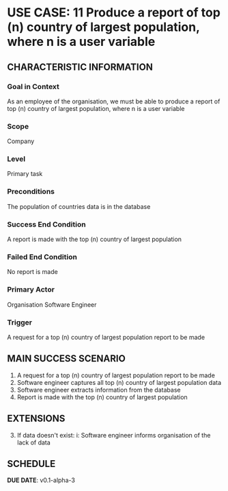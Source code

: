 # USE CASE: 11 Produce a report of top (n) country of largest population, where n is a user variable

## CHARACTERISTIC INFORMATION

### Goal in Context

As an employee of the organisation, we must be able to produce a report of top (n) country of largest population, where n is a user variable

### Scope

Company

### Level

Primary task

### Preconditions

The population of countries data is in the database

### Success End Condition

A report is made with the top (n) country of largest population

### Failed End Condition

No report is made

### Primary Actor

Organisation Software Engineer

### Trigger

A request for a top (n) country of largest population report to be made

## MAIN SUCCESS SCENARIO

1. A request for a top (n) country of largest population report to be made
2. Software engineer captures all top (n) country of largest population data
3. Software engineer extracts information from the database
3. Report is made with the top (n) country of largest population

## EXTENSIONS

3. If data doesn't exist:
        i: Software engineer informs organisation of the lack of data


## SCHEDULE

**DUE DATE**: v0.1-alpha-3
